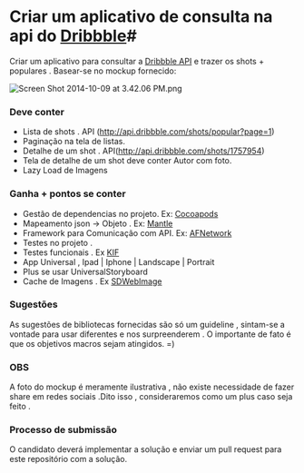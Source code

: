 # Criar um aplicativo de consulta na api do [Dribbble](https://dribbble.com)#

Criar um aplicativo para consultar a [Dribbble API](http://developer.dribbble.com/v1/) e trazer os shots + populares . Basear-se no mockup fornecido:

![Screen Shot 2014-10-09 at 3.42.06 PM.png](https://bitbucket.org/repo/bApLBb/images/3039998141-Screen%20Shot%202014-10-09%20at%203.42.06%20PM.png)

### **Deve conter** ###

* Lista de shots . API (http://api.dribbble.com/shots/popular?page=1)
* Paginação na tela de listas.
* Detalhe de um shot . API(http://api.dribbble.com/shots/1757954)
* Tela de detalhe de um shot deve conter Autor com foto.
* Lazy Load de Imagens

### **Ganha + pontos se conter** ###

* Gestão de dependencias no projeto. Ex: [Cocoapods](http://cocoapods.org)
* Mapeamento json -> Objeto . Ex: [Mantle](https://github.com/Mantle/Mantle)
* Framework para Comunicação com API. Ex:  [AFNetwork](https://github.com/AFNetworking/AFNetworking)
* Testes no projeto . 
* Testes funcionais . Ex [KIF](https://github.com/kif-framework/KIF)
* App Universal , Ipad | Iphone | Landscape | Portrait 
* Plus se usar UniversalStoryboard 
* Cache de Imagens . Ex [SDWebImage](https://github.com/rs/SDWebImage)
 

### **Sugestões** ###

As sugestões de bibliotecas fornecidas são só um guideline , sintam-se a vontade para usar diferentes e nos surpreenderem . O importante de fato é que os objetivos macros sejam atingidos. =)

### **OBS** ###

A foto do mockup é meramente ilustrativa , não existe necessidade de fazer share em redes sociais .Dito isso , consideraremos como um plus caso seja feito .  


### **Processo de submissão** ###
O candidato deverá implementar a solução e enviar um pull request para este repositório com a solução.